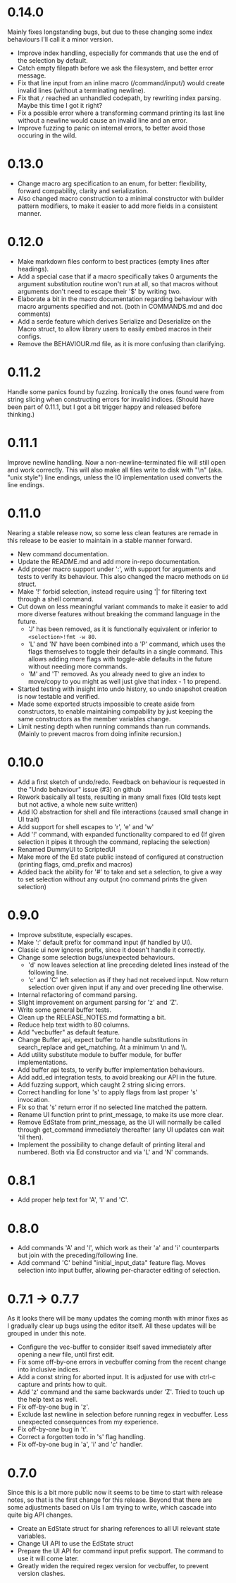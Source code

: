 # 0.14.0

Mainly fixes longstanding bugs, but due to these changing some index behaviours
I'll call it a minor version.

- Improve index handling, especially for commands that use the end of the
  selection by default.
- Catch empty filepath before we ask the filesystem, and better error message.
- Fix that line input from an inline macro (/command/input/) would create
  invalid lines (without a terminating newline).
- Fix that `/` reached an unhandled codepath, by rewriting index parsing.
  Maybe this time I got it right?
- Fix a possible error where a transforming command printing its last line
  without a newline would cause an invalid line and an error.
- Improve fuzzing to panic on internal errors, to better avoid those occuring in
  the wild.

# 0.13.0

- Change macro arg specification to an enum, for better: flexibility,
  forward compability, clarity and serialization.
- Also changed macro construction to a minimal constructor with builder
  pattern modifiers, to make it easier to add more fields in a consistent
  manner.

# 0.12.0

- Make markdown files conform to best practices (empty lines after headings).
- Add a special case that if a macro specifically takes 0 arguments the
  argument substitution routine won't run at all, so that macros without
  arguments don't need to escape their '$' by writing two.
- Elaborate a bit in the macro documentation regarding behaviour with macro
  arguments specified and not. (both in COMMANDS.md and doc comments)
- Add a serde feature which derives Serialize and Deserialize on the Macro
  struct, to allow library users to easily embed macros in their configs.
- Remove the BEHAVIOUR.md file, as it is more confusing than clarifying.

# 0.11.2

Handle some panics found by fuzzing. Ironically the ones found were from
string slicing when constructing errors for invalid indices.
(Should have been part of 0.11.1, but I got a bit trigger happy and released
before thinking.)

# 0.11.1

Improve newline handling. Now a non-newline-terminated file will still open
and work correctly. This will also make all files write to disk with  "\n"
(aka. "unix style") line endings, unless the IO implementation used converts
the line endings.

# 0.11.0

Nearing a stable release now, so some less clean features are remade in this
release to be easier to maintain in a stable manner forward.

- New command documentation.
- Update the README.md and add more in-repo documentation.
- Add proper macro support under ':', with support for arguments and tests to
  verify its behaviour. This also changed the macro methods on `Ed` struct.
- Make '!' forbid selection, instead require using '|' for filtering text
  through a shell command.
- Cut down on less meaningful variant commands to make it easier to add more
  diverse features without breaking the command language in the future.
  - 'J' has been removed, as it is functionally equivalent or inferior to
    `<selection>!fmt -w 80`.
  - 'L' and 'N' have been combined into a 'P' command, which uses the flags
    themselves to toggle their defaults in a single command. This allows adding
    more flags with toggle-able defaults in the future without needing more
    commands.
  - 'M' and 'T' removed. As you already need to give an index to move/copy to
    you might as well just give that index - 1 to prepend.
- Started testing with insight into undo history, so undo snapshot creation is
  now testable and verified.
- Made some exported structs impossible to create aside from constructors, to
  enable maintaining compability by just keeping the same constructors as the
  member variables change.
- Limit nesting depth when running commands than run commands. (Mainly to
  prevent macros from doing infinite recursion.)

# 0.10.0

- Add a first sketch of undo/redo. Feedback on behaviour is requested in the
  "Undo behaviour" issue (#3) on github
- Rework basically all tests, resulting in many small fixes
  (Old tests kept but not active, a whole new suite written)
- Add IO abstraction for shell and file interactions
  (caused small change in  UI trait)
- Add support for shell escapes to 'r', 'e' and 'w'
- Add '!' command, with expanded functionality compared to ed
  (If given selection it pipes it through the command, replacing the selection)
- Renamed DummyUI to ScriptedUI
- Make more of the Ed state public instead of configured at construction
  (printing flags, cmd_prefix and macros)
- Added back the ability for '#' to take and set a selection, to give a way to
  set selection without any output (no command prints the given selection)

# 0.9.0

- Improve substitute, especially escapes.
- Make ':' default prefix for command input (if handled by UI).
- Classic ui now ignores prefix, since it doesn't handle it correctly.
- Change some selection bugs/unexpected behaviours.
  - 'd' now leaves selection at line preceding deleted lines instead of the 
    following line.
  - 'c' and 'C' left selection as if they had not received input. Now return
    selection over given input if any and over preceding line otherwise.
- Internal refactoring of command parsing.
- Slight improvement on argument parsing for 'z' and 'Z'.
- Write some general buffer tests.
- Clean up the RELEASE_NOTES.md formatting a bit.
- Reduce help text width to 80 columns.
- Add "vecbuffer" as default feature.
- Change Buffer api, expect buffer to handle substitutions in search_replace and
  get_matching. At a minimum \\n and \\\\.
- Add utility substitute module to buffer module, for buffer implementations.
- Add buffer api tests, to verify buffer implementation behaviours.
- Add add_ed integration tests, to avoid breaking our API in the future.
- Add fuzzing support, which caught 2 string slicing errors.
- Correct handling for lone 's' to apply flags from last proper 's' invocation.
- Fix so that 's' return error if no selected line matched the pattern.
- Rename UI function print to print_message, to make its use more clear.
- Remove EdState from print_message, as the UI will normally be called through
  get_command immediately thereafter (any UI updates can wait 'til then).
- Implement the possibility to change default of printing literal and numbered.
  Both via Ed constructor and via 'L' and 'N' commands.

# 0.8.1

- Add proper help text for 'A', 'I' and 'C'.

# 0.8.0

- Add commands 'A' and 'I', which work as their 'a' and 'i' counterparts but
  join with the preceding/following line.
- Add command 'C' behind "initial_input_data" feature flag. Moves selection
  into input buffer, allowing per-character editing of selection.

# 0.7.1 -> 0.7.7

As it looks there will be many updates the coming month with minor fixes as I
gradually clear up bugs using the editor itself. All these updates will be
grouped in under this note.

- Configure the vec-buffer to consider itself saved immediately after opening
  a new file, until first edit.
- Fix some off-by-one errors in vecbuffer coming from the recent change into
  inclusive indices.
- Add a const string for aborted input. It is adjusted for use with ctrl-c
  capture and prints how to quit.
- Add 'z' command and the same backwards under 'Z'. Tried to touch up the help
  text as well.
- Fix off-by-one bug in 'z'.
- Exclude last newline in selection before running regex in vecbuffer. Less
  unexpected consequences from my experience.
- Fix off-by-one bug in 't'.
- Correct a forgotten todo in 's' flag handling.
- Fix off-by-one bug in 'a', 'i' and 'c' handler.

# 0.7.0

Since this is a bit more public now it seems to be time to start with release
notes, so that is the first change for this release. Beyond that there are
some adjustments based on UIs I am trying to write, which cascade into quite
big API changes.

- Create an EdState struct for sharing references to all UI relevant state
  variables.
- Change UI API to use the EdState struct
- Prepare the UI API for command input prefix support. The command to use it
  will come later.
- Greatly widen the required regex version for vecbuffer, to prevent version
  clashes.
